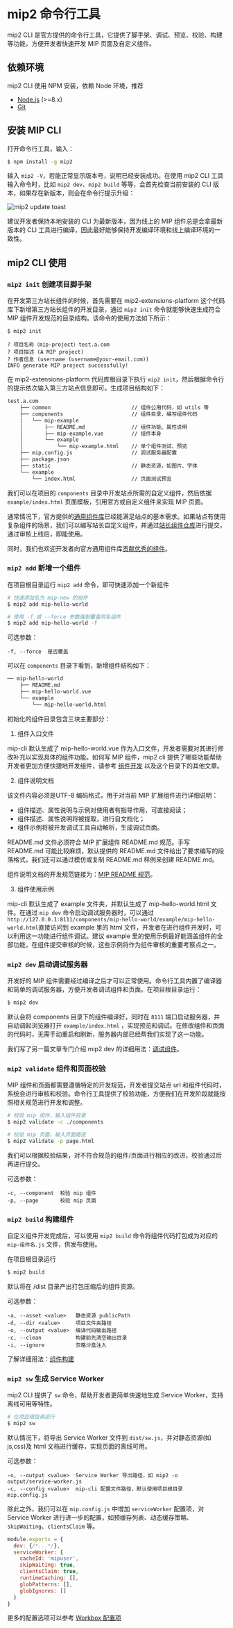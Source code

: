 # mip2 命令行工具

mip2 CLI 是官方提供的命令行工具，它提供了脚手架、调试、预览、校验、构建等功能，方便开发者快速开发 MIP 页面及自定义组件。

## 依赖环境

mip2 CLI 使用 NPM 安装，依赖 Node 环境，推荐

- [Node.js](https://nodejs.org/) (>=8.x)
- [Git](https://git-scm.com/)

## 安装 MIP CLI

打开命令行工具，输入：

``` bash
$ npm install -g mip2
```

输入 `mip2 -V`，若能正常显示版本号，说明已经安装成功。在使用 mip2 CLI 工具输入命令时，比如 `mip2 dev`、`mip2 build` 等等，会首先检查当前安装的 CLI 版本，如果存在新版本，则会在命令行提示升级：

![mip2 update toast](https://gss0.baidu.com/9rkZbzqaKgQUohGko9WTAnF6hhy/assets/mip/docs/cli/mip2-update-58f7edba.png)

建议开发者保持本地安装的 CLI 为最新版本，因为线上的 MIP 组件总是会拿最新版本的 CLI 工具进行编译，因此最好能够保持开发编译环境和线上编译环境的一致性。

## mip2 CLI 使用

### `mip2 init` 创建项目脚手架

在开发第三方站长组件的时候，首先需要在 mip2-extensions-platform 这个代码库下新增第三方站长组件的开发目录，通过 `mip2 init` 命令就能够快速生成符合 MIP 组件开发规范的目录结构。该命令的使用方法如下所示：

```shell
$ mip2 init

? 项目名称（mip-project）test.a.com
? 项目描述 (A MIP project)
? 作者信息 (username (username@your-email.com))
INFO generate MIP project successfully!
```

在 mip2-extensions-platform 代码库根目录下执行 `mip2 init`，然后根据命令行的提示依次输入第三方站点信息即可。生成项目结构如下：

```bash
test.a.com
    ├── common                          // 组件公用代码，如 utils 等
    ├── components                      // 组件目录，编写组件代码
    │   └── mip-example
    │       ├── README.md               // 组件功能、属性说明
    │       ├── mip-example.vue         // 组件本身
    │       └── example
    │           └── mip-example.html    // 单个组件测试、预览
    ├── mip.config.js                   // 调试服务器配置
    ├── package.json
    ├── static                          // 静态资源，如图片、字体
    └── example
        └── index.html                  // 页面测试预览
```

我们可以在项目的 `components` 目录中开发站点所需的自定义组件，然后依据 `example/index.html` 页面模板，引用官方或自定义组件来实现 MIP 页面。

通常情况下，官方提供的[通用组件库](https://github.com/mipengine/mip2-extensions)已经能满足站点的基本需求。如果站点有使用复杂组件的场景，我们可以编写站长自定义组件，并通过[站长组件仓库](https://github.com/mipengine/mip2-extensions-platform)进行提交，通过审核上线后，即能使用。

同时，我们也欢迎开发者向官方通用组件库[贡献优秀的组件](./how-to-contribute-mip-extensions.md)。

### `mip2 add` 新增一个组件

在项目根目录运行 `mip2 add` 命令，即可快速添加一个新组件

```bash
# 快速添加名为 mip-new 的组件
$ mip2 add mip-hello-world

# 使用 -f 或 --force 参数强制覆盖同名组件
$ mip2 add mip-hello-world -f
```

可选参数：

```
-f, --force  是否覆盖
```

可以在 `components` 目录下看到，新增组件结构如下：

```bash
── mip-hello-world
    ├── README.md
    ├── mip-hello-world.vue
    └── example
        └── mip-hello-world.html
```

初始化的组件目录包含三块主要部分：

1. 组件入口文件

mip-cli 默认生成了 mip-hello-world.vue 作为入口文件，开发者需要对其进行修改补充以实现具体的组件功能。如何写 MIP 组件，mip2 cli 提供了哪些功能帮助开发者更加方便快捷地开发组件，请参考 [组件开发](../development/component-syntax.md) 以及这个目录下的其他文章。

2. 组件说明文档

该文件内容必须是UTF-8 编码格式，用于对当前 MIP 扩展组件进行详细说明：

- 组件描述、属性说明与示例对使用者有指导作用，可直接阅读；
- 组件描述、属性说明将被提取，进行自文档化；
- 组件示例将被开发调试工具自动解析，生成调试页面。

README.md 文件必须符合 MIP 扩展组件 README.md 规范。手写README.md 可能比较麻烦，默认提供的 README.md 文件给出了要求编写的段落格式，我们还可以通过模仿或复制 README.md 样例来创建 README.md。

组件说明文档的开发规范链接为：[MIP README 规范](https://github.com/mipengine/mip-extensions/blob/master/docs/spec-readme-md.md)。

3. 组件使用示例

mip-cli 默认生成了 example 文件夹，并默认生成了 mip-hello-world.html 文件。在通过 `mip dev` 命令启动调试服务器时，可以通过`http://127.0.0.1:8111/components/mip-hello-world/example/mip-hello-world.html`直接访问到 example 里的 html 文件，开发者在进行组件开发时，可以利用这一功能进行组件调试。建议 example 里的使用示例最好能涵盖组件的全部功能，在组件提交审核的时候，这些示例将作为组件审核的重要考察点之一。

### `mip2 dev` 启动调试服务器

开发好的 MIP 组件需要经过编译之后才可以正常使用。命令行工具内置了编译器和简单的调试服务器，方便开发者调试组件和页面。在项目根目录运行：

```bash
$ mip2 dev
```

默认会将 components 目录下的组件编译好，同时在 `8111` 端口启动服务器，并自动调起浏览器打开 `example/index.html` ，实现预览和调试。在修改组件和页面的代码时，无需手动重启和刷新，服务器内部已经帮我们实现了这一功能。

我们写了另一篇文章专门介绍 mip2 dev 的详细用法：[调试组件](../debug/mip-dev.md)。

### `mip2 validate` 组件和页面校验

MIP 组件和页面都需要遵循特定的开发规范，开发者提交站点 url 和组件代码时，系统会进行审核和校验。命令行工具提供了校验功能，方便我们在开发阶段就能按照相关规范进行开发和调整。

```bash
# 校验 mip 组件，输入组件目录
$ mip2 validate -c ./components

# 校验 mip 页面，输入页面路径
$ mip2 validate -p page.html
```

我们可以根据校验结果，对不符合规范的组件/页面进行相应的改进，校验通过后再进行提交。

可选参数：

```
-c, --component  校验 mip 组件
-p, --page       校验 mip 页面
```

### `mip2 build` 构建组件

自定义组件开发完成后，可以使用 `mip2 build` 命令将组件代码打包成为对应的 `mip-组件名.js` 文件，供发布使用。

在项目根目录运行

```bash
$ mip2 build
```

默认将在 /dist 目录产出打包压缩后的组件资源。

可选参数：

```
-a, --asset <value>   静态资源 publicPath
-d, --dir <value>     项目文件夹路径
-o, --output <value>  编译代码输出路径
-c, --clean           构建前先清空输出目录
-i, --ignore          忽略沙盒注入
```

了解详细用法：[组件构建](../deploy/mip-build.md)

### `mip2 sw` 生成 Service Worker

mip2 CLI 提供了 `sw` 命令，帮助开发者更简单快速地生成 Service Worker，支持离线可用等特性。

``` bash
# 在项目根目录运行
$ mip2 sw
```

默认情况下，将导出 Service Worker 文件到 `dist/sw.js`，并对静态资源(如 js,css)及 html 文档进行缓存，实现页面的离线可用。

可选参数：

```
-o, --output <value>  Service Worker 导出路径，如 mip2 -o output/service-worker.js
-c, --config <value>  mip-cli 配置文件路径，默认使用项目根目录 mip.config.js
```

除此之外，我们可以在 `mip.config.js` 中增加 `serviceWorker` 配置项，对 Service Worker 进行进一步的配置，如预缓存列表、动态缓存策略、`skipWaiting`、`clientsClaim` 等。

``` javascript
module.exports = {
  dev: {/*...*/},
  serviceWorker: {
    cacheId: 'mipuser',
    skipWaiting: true,
    clientsClaim: true,
    runtimeCaching: [],
    globPatterns: [],
    globIgnores: []
  }
}
```

更多的配置选项可以参考 [Workbox 配置项](https://developers.google.com/web/tools/workbox/modules/workbox-build#generateswstring_mode)
